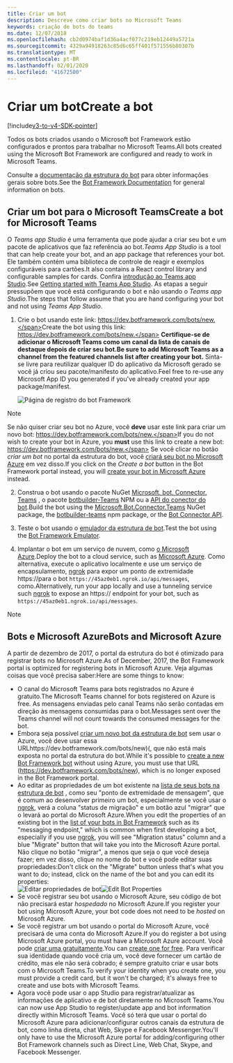 ```yaml
---
title: Criar um bot
description: Descreve como criar bots no Microsoft Teams
keywords: criação de bots do teams
ms.date: 12/07/2018
ms.openlocfilehash: cb2d0974baf1d36a4acf077c219eb12449a5721a
ms.sourcegitcommit: 4329a94918263c85d6c65ff401f571556b80307b
ms.translationtype: MT
ms.contentlocale: pt-BR
ms.lasthandoff: 02/01/2020
ms.locfileid: "41672500"
---
```

# <a name="create-a-bot"></a><span data-ttu-id="c203b-104">Criar um bot</span><span class="sxs-lookup"><span data-stu-id="c203b-104">Create a bot</span></span>

[!include[v3-to-v4-SDK-pointer](~/includes/v3-to-v4-pointer-bots.md)]

<span data-ttu-id="c203b-105">Todos os bots criados usando o Microsoft bot Framework estão configurados e prontos para trabalhar no Microsoft Teams.</span><span class="sxs-lookup"><span data-stu-id="c203b-105">All bots created using the Microsoft Bot Framework are configured and ready to work in Microsoft Teams.</span></span>

<span data-ttu-id="c203b-106">Consulte a [documentação da estrutura do bot](/azure/bot-service/?view=azure-bot-service-3.0) para obter informações gerais sobre bots.</span><span class="sxs-lookup"><span data-stu-id="c203b-106">See the [Bot Framework Documentation](/azure/bot-service/?view=azure-bot-service-3.0) for general information on bots.</span></span>

## <a name="create-a-bot-for-microsoft-teams"></a><span data-ttu-id="c203b-107">Criar um bot para o Microsoft Teams</span><span class="sxs-lookup"><span data-stu-id="c203b-107">Create a bot for Microsoft Teams</span></span>

<span data-ttu-id="c203b-108">O *Teams app Studio* é uma ferramenta que pode ajudar a criar seu bot e um pacote de aplicativos que faz referência ao bot.</span><span class="sxs-lookup"><span data-stu-id="c203b-108">*Teams App Studio* is a tool that can help create your bot, and an app package that references your bot.</span></span> <span data-ttu-id="c203b-109">Ele também contém uma biblioteca de controle de reagir e exemplos configuráveis para cartões.</span><span class="sxs-lookup"><span data-stu-id="c203b-109">It also contains a React control library and configurable samples for cards.</span></span> <span data-ttu-id="c203b-110">Confira [introdução ao Teams app Studio](~/concepts/build-and-test/app-studio-overview.md).</span><span class="sxs-lookup"><span data-stu-id="c203b-110">See [Getting started with Teams App Studio](~/concepts/build-and-test/app-studio-overview.md).</span></span> <span data-ttu-id="c203b-111">As etapas a seguir pressupõem que você está configurando o bot e não usando o *Teams app Studio*.</span><span class="sxs-lookup"><span data-stu-id="c203b-111">The steps that follow assume that you are hand configuring your bot and not using *Teams App Studio*.</span></span>

1. <span data-ttu-id="c203b-112">Crie o bot usando este link: https://dev.botframework.com/bots/new.</span><span class="sxs-lookup"><span data-stu-id="c203b-112">Create the bot using this link: https://dev.botframework.com/bots/new.</span></span> <span data-ttu-id="c203b-113">**Certifique-se de adicionar o Microsoft Teams como um canal da lista de canais de destaque depois de criar seu bot.**</span><span class="sxs-lookup"><span data-stu-id="c203b-113">**Be sure to add Microsoft Teams as a channel from the featured channels list after creating your bot.**</span></span> <span data-ttu-id="c203b-114">Sinta-se livre para reutilizar qualquer ID do aplicativo da Microsoft gerado se você já criou seu pacote/manifesto do aplicativo.</span><span class="sxs-lookup"><span data-stu-id="c203b-114">Feel free to re-use any Microsoft App ID you generated if you've already created your app package/manifest.</span></span>

   ![Página de registro do bot Framework](~/assets/images/bots/bfregister.png)

> [!NOTE]
> <span data-ttu-id="c203b-116">Se não quiser criar seu bot no Azure, você **deve** usar este link para criar um novo bot: https://dev.botframework.com/bots/new.</span><span class="sxs-lookup"><span data-stu-id="c203b-116">If you do not wish to create your bot in Azure, you **must** use this link to create a new bot: https://dev.botframework.com/bots/new.</span></span> <span data-ttu-id="c203b-117">Se você clicar no botão *criar um bot* no portal da estrutura do bot, você [criará seu bot no Microsoft Azure](#bots-and-microsoft-azure) em vez disso.</span><span class="sxs-lookup"><span data-stu-id="c203b-117">If you click on the *Create a bot* button in the Bot Framework portal instead, you will [create your bot in Microsoft Azure](#bots-and-microsoft-azure) instead.</span></span>

2. <span data-ttu-id="c203b-118">Construa o bot usando o pacote NuGet [Microsoft. bot. Connector. Teams](https://www.nuget.org/packages/Microsoft.Bot.Connector.Teams) , o pacote [botbuilder-Teams](https://www.npmjs.com/package/botbuilder-teams) NPM ou a [API do conector do bot](https://docs.microsoft.com/bot-framework/rest-api/bot-framework-rest-connector-api-reference).</span><span class="sxs-lookup"><span data-stu-id="c203b-118">Build the bot using the [Microsoft.Bot.Connector.Teams](https://www.nuget.org/packages/Microsoft.Bot.Connector.Teams) NuGet package, the [botbuilder-teams](https://www.npmjs.com/package/botbuilder-teams) npm package, or the [Bot Connector API](https://docs.microsoft.com/bot-framework/rest-api/bot-framework-rest-connector-api-reference).</span></span>

3. <span data-ttu-id="c203b-119">Teste o bot usando o [emulador da estrutura de bot](https://docs.microsoft.com/bot-framework/debug-bots-emulator).</span><span class="sxs-lookup"><span data-stu-id="c203b-119">Test the bot using the [Bot Framework Emulator](https://docs.microsoft.com/bot-framework/debug-bots-emulator).</span></span>

4. <span data-ttu-id="c203b-120">Implantar o bot em um serviço de nuvem, como [o Microsoft Azure](https://azure.microsoft.com/).</span><span class="sxs-lookup"><span data-stu-id="c203b-120">Deploy the bot to a cloud service, such as [Microsoft Azure](https://azure.microsoft.com/).</span></span> <span data-ttu-id="c203b-121">Como alternativa, execute o aplicativo localmente e use um serviço de encapsulamento, [ngrok](https://ngrok.com) para expor um ponto de extremidade https://para o bot `https://45az0eb1.ngrok.io/api/messages`, como.</span><span class="sxs-lookup"><span data-stu-id="c203b-121">Alternatively, run your app locally and use a tunneling service such [ngrok](https://ngrok.com) to expose an https:// endpoint for your bot, such as `https://45az0eb1.ngrok.io/api/messages`.</span></span>

> [!NOTE]
> ## <a name="bots-and-microsoft-azure"></a><span data-ttu-id="c203b-122">Bots e Microsoft Azure</span><span class="sxs-lookup"><span data-stu-id="c203b-122">Bots and Microsoft Azure</span></span>
> <span data-ttu-id="c203b-123">A partir de dezembro de 2017, o portal da estrutura do bot é otimizado para registrar bots no Microsoft Azure.</span><span class="sxs-lookup"><span data-stu-id="c203b-123">As of December, 2017, the Bot Framework portal is optimized for registering bots in Microsoft Azure.</span></span> <span data-ttu-id="c203b-124">Veja algumas coisas que você precisa saber:</span><span class="sxs-lookup"><span data-stu-id="c203b-124">Here are some things to know:</span></span>
>
> * <span data-ttu-id="c203b-125">O canal do Microsoft Teams para bots registrados no Azure é gratuito.</span><span class="sxs-lookup"><span data-stu-id="c203b-125">The Microsoft Teams channel for bots registered on Azure is free.</span></span> <span data-ttu-id="c203b-126">As mensagens enviadas pelo canal Teams não serão contadas em direção às mensagens consumidas para o bot.</span><span class="sxs-lookup"><span data-stu-id="c203b-126">Messages sent over the Teams channel will not count towards the consumed messages for the bot.</span></span>
> * <span data-ttu-id="c203b-127">Embora seja possível [criar um novo bot da estrutura de bot](https://dev.botframework.com/bots/new) sem usar o Azure, você deve usar essa URLhttps://dev.botframework.com/bots/new)(, que não está mais exposta no portal da estrutura do bot.</span><span class="sxs-lookup"><span data-stu-id="c203b-127">While it's possible to [create a new Bot Framework bot](https://dev.botframework.com/bots/new) without using Azure, you must use that URL (https://dev.botframework.com/bots/new), which is no longer exposed in the Bot Framework portal.</span></span>
> * <span data-ttu-id="c203b-128">Ao editar as propriedades de um bot existente na [lista de seus bots na estrutura de bot](https://dev.botframework.com/bots) , como seu "ponto de extremidade de mensagem", que é comum ao desenvolver primeiro um bot, especialmente se você usar o [ngrok](https://ngrok.com), verá a coluna "status de migração" e um botão azul "migrar" que o levará ao portal do Microsoft Azure.</span><span class="sxs-lookup"><span data-stu-id="c203b-128">When you edit the properties of an existing bot in the [list of your bots in Bot Framework](https://dev.botframework.com/bots) such as its "messaging endpoint," which is common when first developing a bot, especially if you use [ngrok](https://ngrok.com), you will see "Migration status" column and a blue "Migrate" button that will take you into the Microsoft Azure portal.</span></span> <span data-ttu-id="c203b-129">Não clique no botão "migrar", a menos que seja o que você deseja fazer; em vez disso, clique no nome do bot e você pode editar suas propriedades:</span><span class="sxs-lookup"><span data-stu-id="c203b-129">Don't click on the "Migrate" button unless that's what you want to do; instead, click on the name of the bot and you can edit its properties:</span></span></br>
   <span data-ttu-id="c203b-130">![Editar propriedades de bot](~/assets/images/bots/bf-migrate-bot-to-azure.png)</span><span class="sxs-lookup"><span data-stu-id="c203b-130">![Edit Bot Properties](~/assets/images/bots/bf-migrate-bot-to-azure.png)</span></span>
> * <span data-ttu-id="c203b-131">Se você registrar seu bot usando o Microsoft Azure, seu código de bot não precisará estar *hospedado* no Microsoft Azure.</span><span class="sxs-lookup"><span data-stu-id="c203b-131">If you register your bot using Microsoft Azure, your bot code does not need to be *hosted* on Microsoft Azure.</span></span>
> * <span data-ttu-id="c203b-132">Se você registrar um bot usando o portal do Microsoft Azure, você precisará de uma conta do Microsoft Azure.</span><span class="sxs-lookup"><span data-stu-id="c203b-132">If you do register a bot using Microsoft Azure portal, you must have a Microsoft Azure account.</span></span> <span data-ttu-id="c203b-133">Você pode [criar uma gratuitamente](https://azure.microsoft.com/free/).</span><span class="sxs-lookup"><span data-stu-id="c203b-133">You can [create one for free](https://azure.microsoft.com/free/).</span></span> <span data-ttu-id="c203b-134">Para verificar sua identidade quando você cria um, você deve fornecer um cartão de crédito, mas ele não será cobrado; é sempre gratuito criar e usar bots com o Microsoft Teams.</span><span class="sxs-lookup"><span data-stu-id="c203b-134">To verify your identity when you create one, you must provide a credit card, but it won't be charged; it's always free to create and use bots with Microsoft Teams.</span></span>
> * <span data-ttu-id="c203b-135">Agora você pode usar o app Studio para registrar/atualizar as informações de aplicativo e de bot diretamente no Microsoft Teams.</span><span class="sxs-lookup"><span data-stu-id="c203b-135">You can now use App Studio to register/update app and bot information directly within Microsoft Teams.</span></span> <span data-ttu-id="c203b-136">Você só terá que usar o portal do Microsoft Azure para adicionar/configurar outros canais da estrutura de bot, como linha direta, chat Web, Skype e Facebook Messenger.</span><span class="sxs-lookup"><span data-stu-id="c203b-136">You'll only have to use the Microsoft Azure portal for adding/configuring other Bot Framework channels such as Direct Line, Web Chat, Skype, and Facebook Messenger.</span></span>
